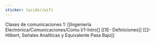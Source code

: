 ```yaml
---
sticker: lucide//wifi
---
```


Clases de comunicaciones 1:
[[Ingeniería Electrónica/Comunicaciones/Comu I/1-Intro]]
[[1E- Definiciones]]
[[2-Hilbert, Señales Analíticas y Equivalente Pasa Bajo]]